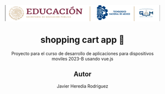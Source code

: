  <center>
 <img src="https://github.com/brayandotor/Vuejs_ShoppingCart/blob/main/public/img/itgambanner.png?raw=true"
 alt="itgam header"/:
 </center>
 
 # shopping cart app 🛒

 Proyecto para el curso de desarrollo de aplicaciones para dispositivos moviles 2023-B usando vue.js

 ## Autor 

 Javier Heredia Rodriguez 